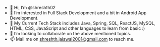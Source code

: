 - 👋 Hi, I’m @shreshth02
- 👀 I’m interested in Full Stack Development and a bit in Android App Development.
- 🌱 My Current Tech Stack includes Java, Spring, SQL, ReactJS, MySQL, HTML, CSS, JavaScript and other languages to learn from basic :)
- 💞️ I’m looking to collaborate on the above mentioned topics.
- 📫 Mail me on shreshth.jaiswal2001@gmail.com to reach me.

<!---
shreshth02/shreshth02 is a ✨ special ✨ repository because its `README.md` (this file) appears on your GitHub profile.
You can click the Preview link to take a look at your changes.
--->
